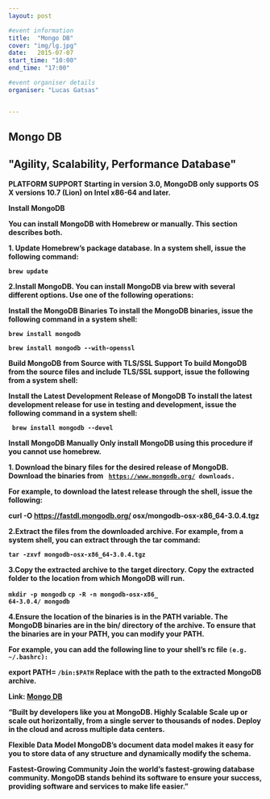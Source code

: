 ```yaml
---
layout: post

#event information
title:  "Mongo DB"
cover: "img/lg.jpg"
date:   2015-07-07
start_time: "10:00"
end_time: "17:00"

#event organiser details
organiser: "Lucas Gatsas"


---
```

<h2 class="section-heading">Mongo DB</h2>
<h2 class="section-heading">"Agility, Scalability, Performance Database"</h2>


<strong>
PLATFORM SUPPORT
Starting in version 3.0, MongoDB only supports OS X versions 10.7 (Lion) on Intel x86-64 and later.<strong>


<strong>Install MongoDB</strong>

You can install MongoDB with <strong>Homebrew</strong> or manually. This section describes both.


1.<strong> Update Homebrew’s package database.</strong> 
In a system shell, issue the following command: 

<code>brew update </code>


2.<strong>Install MongoDB.</strong> 
You can install MongoDB via brew with several different options. Use one of the following operations:

<strong>Install the MongoDB Binaries</strong> 
To install the MongoDB binaries, issue the following command in a system shell:

<code>brew install mongodb</code>


<code>brew install mongodb --with-openssl</code> 



<strong> Build MongoDB from Source with TLS/SSL Support<strong> 
To build MongoDB from the source files and include TLS/SSL support, issue the following from a system shell:




<strong> Install the Latest Development Release of MongoDB</strong> 
To install the latest development release for use in testing and development, issue the following command in a system shell:



<code> brew install mongodb --devel</code> 


<strong> Install MongoDB Manually </strong> 
Only install MongoDB using this procedure if you cannot use homebrew.






  
1.<strong> Download the binary files for the desired release of MongoDB.</strong> 
Download the binaries from <code> https://www.mongodb.org/
downloads. </code> 

For example, to download the latest release through the shell, issue the following:



<strong> curl -O https://fastdl.mongodb.org/
  osx/mongodb-osx-x86_64-3.0.4.tgz</strong> 


2.<strong>Extract the files from the downloaded archive.</strong> 
For example, from a system shell, you can extract through the tar command:

<code>tar -zxvf mongodb-osx-x86_64-3.0.4.tgz</code>


3.<strong>Copy the extracted archive to the target directory.</strong>
Copy the extracted folder to the location from which MongoDB will run.

<code>mkdir -p mongodb</code>
<code>cp -R -n mongodb-osx-x86_
  64-3.0.4/ mongodb</code>



  
4.<strong>Ensure the location of the binaries is in the PATH variable.</strong>
The MongoDB binaries are in the bin/ directory of the archive. To ensure that the binaries are in your PATH, you can modify your PATH.

For example, you can add the following line to your shell’s rc file <code>(e.g. ~/.bashrc):</code> 

export PATH=<mongodb-install-directory> <code>/bin:$PATH</code>
Replace <mongodb-install-directory> with the path to the extracted MongoDB archive.





Link: <a href="https://www.mongodb.org">Mongo DB</a>




“Built by developers like you at MongoDB. <strong>Highly Scalable</strong>
Scale up or scale out horizontally, from a single server to thousands of nodes. Deploy in the cloud and across multiple data centers.

 <strong>Flexible Data Model </strong>
MongoDB’s document data model makes it easy for you to store data of any structure and dynamically modify the schema.


 <strong>Fastest-Growing Community </strong>
Join the world’s fastest-growing database community. MongoDB stands behind its software to ensure your success, providing software and services to make life easier.” 


